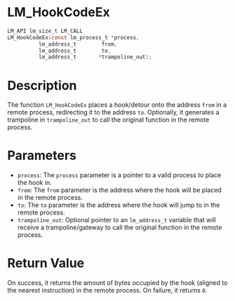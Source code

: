 # LM_HookCodeEx

```c
LM_API lm_size_t LM_CALL
LM_HookCodeEx(const lm_process_t *process,
	      lm_address_t        from,
	      lm_address_t        to,
	      lm_address_t       *trampoline_out);
```

# Description
The function `LM_HookCodeEx` places a hook/detour onto the address `from` in a remote process, redirecting it to the address `to`.
Optionally, it generates a trampoline in `trampoline_out` to call the original function in the remote process.

# Parameters
 - `process`: The `process` parameter is a pointer to a valid process to place the hook in.
 - `from`: The `from` parameter is the address where the hook will be placed in the remote process.
 - `to`: The `to` parameter is the address where the hook will jump to in the remote process.
 - `trampoline_out`: Optional pointer to an `lm_address_t` variable that will receive a trampoline/gateway to call the
original function in the remote process.

# Return Value
On success, it returns the amount of bytes occupied by the hook (aligned to the nearest instruction) in the remote process.
On failure, it returns `0`.
